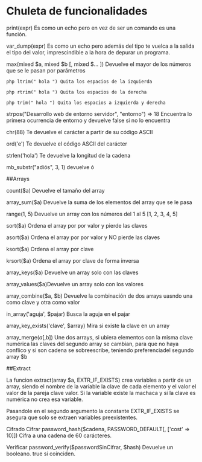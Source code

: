 # Chuleta de funcionalidades
print(expr) Es como un echo pero en vez de ser un comando es una función.

var_dump(expr) Es como un echo pero además del tipo te vuelca a la salida el tipo del valor, imprescindible a la hora de depurar un programa.

max(mixed $a, mixed $b [, mixed $... ]) Devuelve el mayor de los números que se le pasan por parámetros

```php ltrim(" hola ") Quita los espacios de la izquierda ```

```php rtrim(" hola ") Quita los espacios de la derecha ```

```php trim(" hola ") Quita los espacios a izquierda y derecha```

strpos("Desarrollo web de entorno servidor", "entorno") => 18 Encuentra lo primera ocurrencia de entorno y devuelve false si no lo encuentra

chr(88) Te devuelve el carácter a partir de su código ASCII

ord('e') Te devuelve el código ASCII del carácter

strlen('hola') Te devuelve la longitud de la cadena

mb_substr("adiós", 3, 1) devuelve ó

##Arrays

count($a) Devuelve el tamaño del array

array_sum($a) Devuelve la suma de los elementos del array que se le pasa

range(1, 5) Devuelve un array con los números del 1 al 5 [1, 2, 3, 4, 5]

sort($a) Ordena el array por por valor y pierde las claves

asort($a) Ordena el array por por valor y NO pierde las claves

ksort($a) Ordena el array por clave

krsort($a) Ordena el array por clave de forma inversa

array_keys($a) Devuelve un array solo con las claves

array_values($a)Devuelve un array solo con los valores

array_combine($a, $b) Devuelve la combinación de dos arrays uasndo una como clave y otra como valor

in_array('aguja', $pajar) Busca la aguja en el pajar

array_key_exists('clave', $array) Mira si existe la clave en un array

array_merge($a[,$b]) Une dos arrays, si ubiera elementos con la misma clave numérica las claves del segundo array se cambian, para que no haya conflico y si son cadena se sobreescribe, teniendo preferenciadel segundo array $b

##Extract

La funcion extract(array $a, EXTR_IF_EXISTS) crea variables a partir de un array, siendo el nombre de la variable la clave de cada elemento y el valor el valor de la pareja clave valor. Si la variable existe la machaca y si la clave es numérica no crea esa variable.

Pasandole en el segundo argumento la constante EXTR_IF_EXISTS se asegura que solo se extraen variables preexistentes.

Cifrado
Cifrar
password_hash($cadena, PASSWORD_DEFAULT[, ['cost' => 10]]) Cifra a una cadena de 60 carácteres.

Verificar
password_verify($passwordSinCifrar, $hash) Devuelve un booleano. true si coinciden.